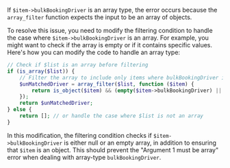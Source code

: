If `$item->bulkBookingDriver` is an array type, the error occurs because the `array_filter` function expects the input to be an array of objects. 

To resolve this issue, you need to modify the filtering condition to handle the case where `$item->bulkBookingDriver` is an array. For example, you might want to check if the array is empty or if it contains specific values. Here's how you can modify the code to handle an array type:

```php
// Check if $list is an array before filtering
if (is_array($list)) {
    // Filter the array to include only items where bulkBookingDriver is null or is an empty array
    $unMatchedDriver = array_filter($list, function ($item) {
        return is_object($item) && (empty($item->bulkBookingDriver) || $item->bulkBookingDriver === null);
    });
    return $unMatchedDriver;
} else {
    return []; // or handle the case where $list is not an array
}
```

In this modification, the filtering condition checks if `$item->bulkBookingDriver` is either null or an empty array, in addition to ensuring that `$item` is an object. This should prevent the "Argument 1 must be array" error when dealing with array-type `bulkBookingDriver`.
